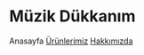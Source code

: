 <!DOCTYPE html>
<html lang="tr">
<head>
    <meta charset="UTF-8">
    <meta name="viewport" content="width=device-width, initial-scale=1.0">
    <title>Anasayfa|müziğim</title>
    <link rel="stylesheet" href="kodluyoruz.css">
</head>
<body class="body" >
    <h1 class="h1">
    Müzik Dükkanım
    </h1>   
    <section class="h3">
    <a>Anasayfa</a>
    <a href="urunlerimiz.html" target="_parent">Ürünlerimiz</a>
    <a href="hakkımızda.html" target="_parent">Hakkımızda</a>
</section>

</body>
</html>
